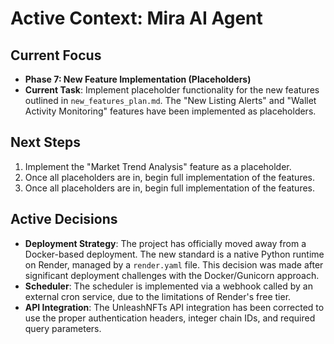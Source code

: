 # Active Context: Mira AI Agent

## Current Focus
- **Phase 7: New Feature Implementation (Placeholders)**
- **Current Task**: Implement placeholder functionality for the new features outlined in `new_features_plan.md`. The "New Listing Alerts" and "Wallet Activity Monitoring" features have been implemented as placeholders.

## Next Steps
1.  Implement the "Market Trend Analysis" feature as a placeholder.
2.  Once all placeholders are in, begin full implementation of the features.
3.  Once all placeholders are in, begin full implementation of the features.

## Active Decisions
- **Deployment Strategy**: The project has officially moved away from a Docker-based deployment. The new standard is a native Python runtime on Render, managed by a `render.yaml` file. This decision was made after significant deployment challenges with the Docker/Gunicorn approach.
- **Scheduler**: The scheduler is implemented via a webhook called by an external cron service, due to the limitations of Render's free tier.
- **API Integration**: The UnleashNFTs API integration has been corrected to use the proper authentication headers, integer chain IDs, and required query parameters.
